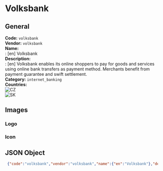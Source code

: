 # Volksbank 
## General 
**Code:** `volksbank`  
**Vendor:** `volksbank`  
**Name:**  
:	[en] Volksbank  
**Description:**  
: [en] Volksbank enables its online shoppers to pay for goods and services using online bank transfers as payment method. Merchants benefit from payment guarantee and swift settlement.   
**Category:** `internet_banking`  
**Countries:**  
![CZ](https://cdnjs.cloudflare.com/ajax/libs/flag-icon-css/3.3.0/flags/4x3/CZ.svg#w24)  
![SK](https://cdnjs.cloudflare.com/ajax/libs/flag-icon-css/3.3.0/flags/4x3/SK.svg#w24)  
 
## Images 
### Logo 
### Icon 
## JSON Object 
```json
 {"code":"volksbank","vendor":"volksbank","name":{"en":"Volksbank"},"description":{"en":"Volksbank\u00a0enables its online shoppers to\u00a0pay for goods and services using online bank transfers as payment method. Merchants benefit from payment guarantee and swift settlement.\u00a0"},"countries":["CZ","SK"],"category":"internet_banking"}```  
